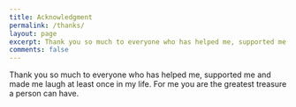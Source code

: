 ```yaml
---
title: Acknowledgment
permalink: /thanks/
layout: page
excerpt: Thank you so much to everyone who has helped me, supported me and made me laugh at least once in my life. For me you are the greatest treasure a person can have.
comments: false
---
```


Thank you so much to everyone who has helped me, supported me and made me laugh at least once in my life. For me you are the greatest treasure a person can have.

